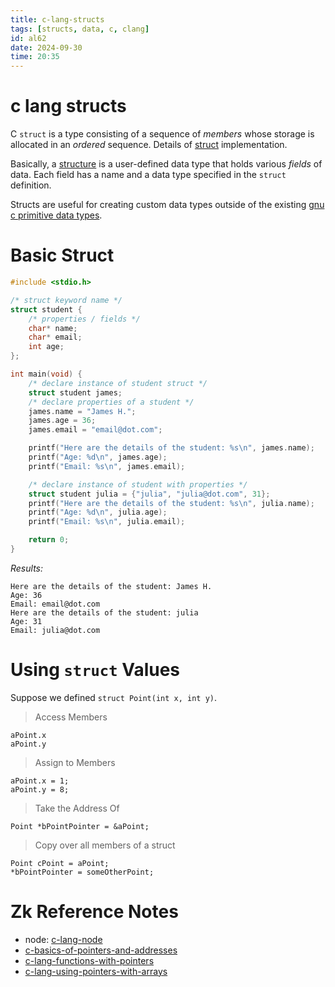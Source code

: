 ```yaml
---
title: c-lang-structs
tags: [structs, data, c, clang] 
id: al62
date: 2024-09-30
time: 20:35
---
```


# c lang structs

C `struct` is a type consisting of a sequence of *members* whose storage is allocated
in an *ordered* sequence. Details of [struct](https://devdocs.io/c/language/struct) implementation. 

Basically, a [structure](https://github.com/VernonGrant/gnu-c-language-manual/blob/main/markdown/Structures.md) is a user-defined data type that holds various *fields* of data.
Each field has a name and a data type specified in the `struct` definition.

Structs are useful for creating custom data types outside of the existing 
[gnu c primitive data types](89t5%20gnu-c-primitive-data-types.md).

# Basic Struct

```c
#include <stdio.h> 

/* struct keyword name */
struct student {
    /* properties / fields */
    char* name;
    char* email;
    int age;
};

int main(void) {
    /* declare instance of student struct */
    struct student james;
    /* declare properties of a student */
    james.name = "James H.";
    james.age = 36;
    james.email = "email@dot.com";

    printf("Here are the details of the student: %s\n", james.name);
    printf("Age: %d\n", james.age);
    printf("Email: %s\n", james.email);

    /* declare instance of student with properties */
    struct student julia = {"julia", "julia@dot.com", 31};
    printf("Here are the details of the student: %s\n", julia.name);
    printf("Age: %d\n", julia.age);
    printf("Email: %s\n", julia.email);

    return 0;
}
```

*Results:*
```
Here are the details of the student: James H.
Age: 36
Email: email@dot.com
Here are the details of the student: julia
Age: 31
Email: julia@dot.com
```

# Using `struct` Values

Suppose we defined `struct Point(int x, int y)`.

> Access Members

```
aPoint.x
aPoint.y
```

> Assign to Members

```
aPoint.x = 1;
aPoint.y = 8;
```

> Take the Address Of

```
Point *bPointPointer = &aPoint;
```

> Copy over all members of a struct

```
Point cPoint = aPoint;
*bPointPointer = someOtherPoint;
```

# Zk Reference Notes

- node: [c-lang-node](3xe5-c-lang-node.md)
- [c-basics-of-pointers-and-addresses](68q5-c-basics-of-pointers-and-addresses.md)
- [c-lang-functions-with-pointers](v1w5-c-lang-functions-with-pointers.md)
- [c-lang-using-pointers-with-arrays](femq-c-lang-using-pointers-with-arrays.md)


